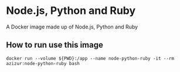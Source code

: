 # Node.js, Python and Ruby

A Docker image made up of Node.js, Python and Ruby

## How to run use this image

```
docker run --volume ${PWD}:/app --name node-python-ruby -it --rm azizur:node-python-ruby bash
```
